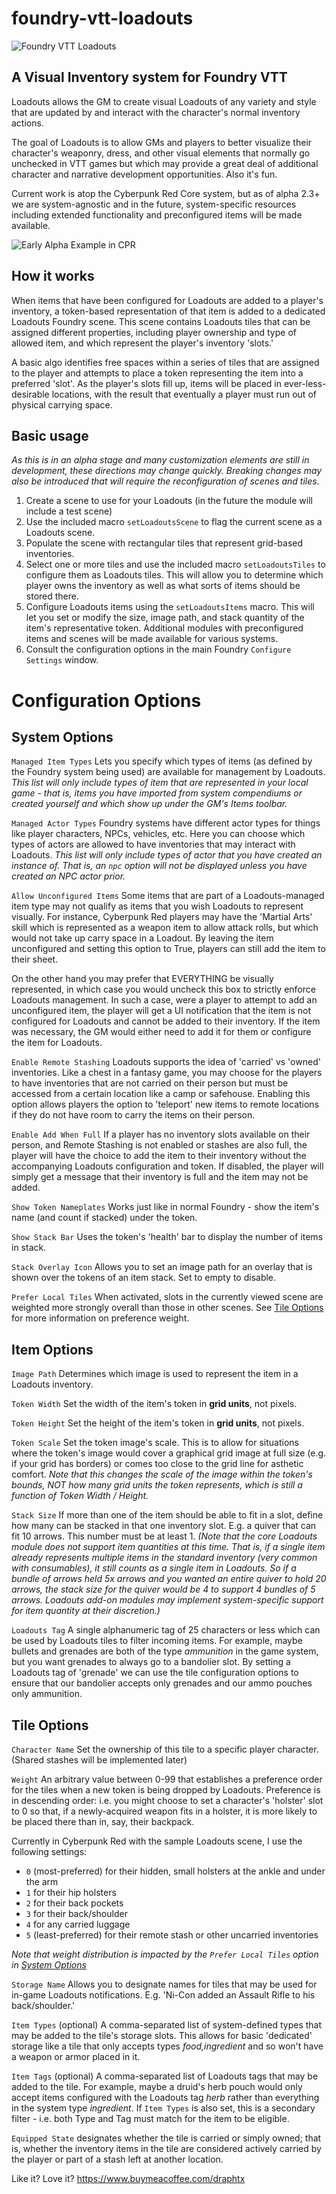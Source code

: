# foundry-vtt-loadouts
![Foundry VTT Loadouts](artwork/module/loadouts-cover.png)
## A Visual Inventory system for Foundry VTT
Loadouts allows the GM to create visual Loadouts of any variety and style that are updated by and interact with the character's normal inventory actions.

The goal of Loadouts is to allow GMs and players to better visualize their character's weaponry, dress, and other visual elements that normally go unchecked in VTT games but which may provide a great deal of additional character and narrative development opportunities. Also it's fun.

Current work is atop the Cyberpunk Red Core system, but as of alpha 2.3+ we are system-agnostic and in the future, system-specific resources including extended functionality and preconfigured items will be made available.

![Early Alpha Example in CPR](artwork/module/ammo-mgmt.gif)

## How it works
When items that have been configured for Loadouts are added to a player's inventory, a token-based representation of that item is added to a dedicated Loadouts Foundry scene. This scene contains Loadouts tiles that can be assigned different properties, including player ownership and type of allowed item, and which represent the player's inventory 'slots.'

A basic algo identifies free spaces within a series of tiles that are assigned to the player and attempts to place a token representing the item into a preferred 'slot'. As the player's slots fill up, items will be placed in ever-less-desirable locations, with the result that eventually a player must run out of physical carrying space.

## Basic usage
_As this is in an alpha stage and many customization elements are still in development, these directions may change quickly. Breaking changes may also be introduced that will require the reconfiguration of scenes and tiles._

1. Create a scene to use for your Loadouts (in the future the module will include a test scene)
2. Use the included macro `setLoadoutsScene` to flag the current scene as a Loadouts scene.
3. Populate the scene with rectangular tiles that represent grid-based inventories.
4. Select one or more tiles and use the included macro `setLoadoutsTiles` to configure them as Loadouts tiles. This will allow you to determine which player owns the inventory as well as what sorts of items should be stored there.
5. Configure Loadouts items using the `setLoadoutsItems` macro. This will let you set or modify the size, image path, and stack quantity of the item's representative token. Additional modules with preconfigured items and scenes will be made available for various systems.
6. Consult the configuration options in the main Foundry `Configure Settings` window.

# Configuration Options
## <a name="system-options"></a>System Options
`Managed Item Types` Lets you specify which types of items (as defined by the Foundry system being used) are available for management by Loadouts. _This list will only include types of item that are represented in your local game - that is, items you have imported from system compendiums or created yourself and which show up under the GM's Items toolbar._

`Managed Actor Types` Foundry systems have different actor types for things like player characters, NPCs, vehicles, etc. Here you can choose which types of actors are allowed to have inventories that may interact with Loadouts. _This list will only include types of actor that you have created an instance of. That is, an `npc` option will not be displayed unless you have created an NPC actor prior._

`Allow Unconfigured Items` Some items that are part of a Loadouts-managed item type may not qualify as items that you wish Loadouts to represent visually. For instance, Cyberpunk Red players may have the 'Martial Arts' skill which is represented as a weapon item to allow attack rolls, but which would not take up carry space in a Loadout. By leaving the item unconfigured and setting this option to True, players can still add the item to their sheet. 

On the other hand you may prefer that EVERYTHING be visually represented, in which case you would uncheck this box to strictly enforce Loadouts management. In such a case, were a player to attempt to add an unconfigured item, the player will get a UI notification that the item is not configured for Loadouts and cannot be added to their inventory. If the item was necessary, the GM would either need to add it for them or configure the item for Loadouts.

`Enable Remote Stashing` Loadouts supports the idea of 'carried' vs 'owned' inventories. Like a chest in a fantasy game, you may choose for the players to have inventories that are not carried on their person but must be accessed from a certain location like a camp or safehouse. Enabling this option allows players the option to 'teleport' new items to remote locations if they do not have room to carry the items on their person.

`Enable Add When Full` If a player has no inventory slots available on their person, and Remote Stashing is not enabled or stashes are also full, the player will have the choice to add the item to their inventory without the accompanying Loadouts configuration and token. If disabled, the player will simply get a message that their inventory is full and the item may not be added.

`Show Token Nameplates` Works just like in normal Foundry - show the item's name (and count if stacked) under the token.

`Show Stack Bar` Uses the token's 'health' bar to display the number of items in stack.

`Stack Overlay Icon` Allows you to set an image path for an overlay that is shown over the tokens of an item stack. Set to empty to disable.

`Prefer Local Tiles` When activated, slots in the currently viewed scene are weighted more strongly overall than those in other scenes. See [Tile Options](#tile-options) for more information on preference weight.

## Item Options
`Image Path` Determines which image is used to represent the item in a Loadouts inventory.

`Token Width` Set the width of the item's token in **grid units**, not pixels.

`Token Height` Set the height of the item's token in **grid units**, not pixels.

`Token Scale` Set the token image's scale. This is to allow for situations where the token's image would cover a graphical grid image at full size (e.g. if your grid has borders) or comes too close to the grid line for asthetic comfort. _Note that this changes the scale of the image within the token's bounds, NOT how many grid units the token represents, which is still a function of Token Width / Height._

`Stack Size` If more than one of the item should be able to fit in a slot, define how many can be stacked in that one inventory slot. E.g. a quiver that can fit 10 arrows. This number must be at least 1.
_(Note that the core Loadouts module does not support item quantities at this time. That is, if a single item already represents multiple items in the standard inventory (very common with consumables), it still counts as a single item in Loadouts. So if a bundle of arrows held 5x arrows and you wanted an entire quiver to hold 20 arrows, the stack size for the quiver would be 4 to support 4 bundles of 5 arrows. Loadouts add-on modules may implement system-specific support for item quantity at their discretion.)_

`Loadouts Tag` A single alphanumeric tag of 25 characters or less which can be used by Loadouts tiles to filter incoming items. For example, maybe bullets and grenades are both of the type *ammunition* in the game system, but you want grenades to always go to a bandolier slot. By setting a Loadouts tag of 'grenade' we can use the tile configuration options to ensure that our bandolier accepts only grenades and our ammo pouches only ammunition.

## <a name="tile-options"></a>Tile Options

`Character Name` Set the ownership of this tile to a specific player character. (Shared stashes will be implemented later)

`Weight` An arbitrary value between 0-99 that establishes a preference order for the tiles when a new token is being dropped by Loadouts. Preference is in descending order: i.e. you might choose to set a character's 'holster' slot to 0 so that, if a newly-acquired weapon fits in a holster, it is more likely to be placed there than in, say, their backpack.

Currently in Cyberpunk Red with the sample Loadouts scene, I use the following settings:
 - `0` (most-preferred) for their hidden, small holsters at the ankle and under the arm
 - `1` for their hip holsters
 - `2` for their back pockets
 - `3` for their back/shoulder
 - `4` for any carried luggage
 - `5` (least-preferred) for their remote stash or other uncarried inventories

_Note that weight distribution is impacted by the `Prefer Local Tiles` option in [System Options](#system-options)_

`Storage Name` Allows you to designate names for tiles that may be used for in-game Loadouts notifications. E.g. 'Ni-Con added an Assault Rifle to his back/shoulder.'

`Item Types` (optional) A comma-separated list of system-defined types that may be added to the tile's storage slots. This allows for basic 'dedicated' storage like a tile that only accepts types *food,ingredient* and so won't have a weapon or armor placed in it.

`Item Tags` (optional) A comma-separated list of Loadouts tags that may be added to the tile. For example, maybe a druid's herb pouch would only accept items configured with the Loadouts tag *herb* rather than everything in the system type *ingredient*. If `Item Types` is also set, this is a secondary filter - i.e. both Type and Tag must match for the item to be eligible.

`Equipped State` designates whether the tile is carried or simply owned; that is, whether the inventory items in the tile are considered actively carried by the player or part of a stash left at another location.

Like it? Love it?
https://www.buymeacoffee.com/draphtx